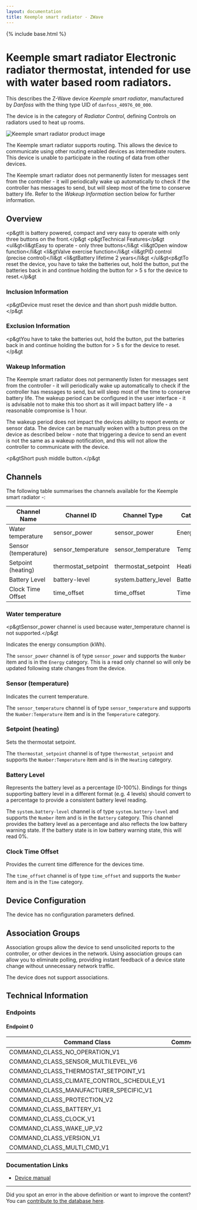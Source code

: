 ```yaml
---
layout: documentation
title: Keemple smart radiator - ZWave
---
```


{% include base.html %}

# Keemple smart radiator Electronic radiator thermostat, intended for use with water based room radiators.
This describes the Z-Wave device *Keemple smart radiator*, manufactured by *Danfoss* with the thing type UID of ```danfoss_40976_00_000```.

The device is in the category of *Radiator Control*, defining Controls on radiators used to heat up rooms.

![Keemple smart radiator product image](https://opensmarthouse.org/zwavedatabase/1054/image/)


The Keemple smart radiator supports routing. This allows the device to communicate using other routing enabled devices as intermediate routers.  This device is unable to participate in the routing of data from other devices.

The Keemple smart radiator does not permanently listen for messages sent from the controller - it will periodically wake up automatically to check if the controller has messages to send, but will sleep most of the time to conserve battery life. Refer to the *Wakeup Information* section below for further information.

## Overview

<p&gtIt is battery powered, compact and very easy to operate with only three buttons on the front.</p&gt <p&gtTechnical Features</p&gt <ul&gt<li&gtEasy to operate - only three buttons</li&gt <li&gtOpen window function</li&gt <li&gtValve exercise function</li&gt <li&gtPID control (precise control)</li&gt <li&gtBattery lifetime 2 years</li&gt </ul&gt<p&gtTo reset the device, you have to take the batteries out, hold the button, put the batteries back in and continue holding the button for > 5 s for the device to reset.</p&gt

### Inclusion Information

<p&gtDevice must reset the device and than short push middle button.</p&gt

### Exclusion Information

<p&gtYou have to take the batteries out, hold the button, put the batteries back in and continue holding the button for > 5 s for the device to reset.</p&gt

### Wakeup Information

The Keemple smart radiator does not permanently listen for messages sent from the controller - it will periodically wake up automatically to check if the controller has messages to send, but will sleep most of the time to conserve battery life. The wakeup period can be configured in the user interface - it is advisable not to make this too short as it will impact battery life - a reasonable compromise is 1 hour.

The wakeup period does not impact the devices ability to report events or sensor data. The device can be manually woken with a button press on the device as described below - note that triggering a device to send an event is not the same as a wakeup notification, and this will not allow the controller to communicate with the device.


<p&gtShort push middle button.</p&gt

## Channels

The following table summarises the channels available for the Keemple smart radiator -:

| Channel Name | Channel ID | Channel Type | Category | Item Type |
|--------------|------------|--------------|----------|-----------|
| Water temperature | sensor_power | sensor_power | Energy | Number | 
| Sensor (temperature) | sensor_temperature | sensor_temperature | Temperature | Number:Temperature | 
| Setpoint (heating) | thermostat_setpoint | thermostat_setpoint | Heating | Number:Temperature | 
| Battery Level | battery-level | system.battery_level | Battery | Number |
| Clock Time Offset | time_offset | time_offset | Time | Number | 

### Water temperature
<p&gtSensor\_power channel is used because water\_temperature channel is not supported.</p&gt

Indicates the energy consumption (kWh).

The ```sensor_power``` channel is of type ```sensor_power``` and supports the ```Number``` item and is in the ```Energy``` category. This is a read only channel so will only be updated following state changes from the device.

### Sensor (temperature)
Indicates the current temperature.

The ```sensor_temperature``` channel is of type ```sensor_temperature``` and supports the ```Number:Temperature``` item and is in the ```Temperature``` category.

### Setpoint (heating)
Sets the thermostat setpoint.

The ```thermostat_setpoint``` channel is of type ```thermostat_setpoint``` and supports the ```Number:Temperature``` item and is in the ```Heating``` category.

### Battery Level
Represents the battery level as a percentage (0-100%). Bindings for things supporting battery level in a different format (e.g. 4 levels) should convert to a percentage to provide a consistent battery level reading.

The ```system.battery-level``` channel is of type ```system.battery-level``` and supports the ```Number``` item and is in the ```Battery``` category.
This channel provides the battery level as a percentage and also reflects the low battery warning state. If the battery state is in low battery warning state, this will read 0%.
### Clock Time Offset
Provides the current time difference for the devices time.

The ```time_offset``` channel is of type ```time_offset``` and supports the ```Number``` item and is in the ```Time``` category.



## Device Configuration

The device has no configuration parameters defined.

## Association Groups

Association groups allow the device to send unsolicited reports to the controller, or other devices in the network. Using association groups can allow you to eliminate polling, providing instant feedback of a device state change without unnecessary network traffic.

The device does not support associations.
## Technical Information

### Endpoints

#### Endpoint 0

| Command Class | Comment |
|---------------|---------|
| COMMAND_CLASS_NO_OPERATION_V1| |
| COMMAND_CLASS_SENSOR_MULTILEVEL_V6| |
| COMMAND_CLASS_THERMOSTAT_SETPOINT_V1| |
| COMMAND_CLASS_CLIMATE_CONTROL_SCHEDULE_V1| |
| COMMAND_CLASS_MANUFACTURER_SPECIFIC_V1| |
| COMMAND_CLASS_PROTECTION_V2| |
| COMMAND_CLASS_BATTERY_V1| |
| COMMAND_CLASS_CLOCK_V1| |
| COMMAND_CLASS_WAKE_UP_V2| |
| COMMAND_CLASS_VERSION_V1| |
| COMMAND_CLASS_MULTI_CMD_V1| |

### Documentation Links

* [Device manual](https://opensmarthouse.org/zwavedatabase/1054/THERMZ6.pdf)

---

Did you spot an error in the above definition or want to improve the content?
You can [contribute to the database here](https://opensmarthouse.org/zwavedatabase/1054).
